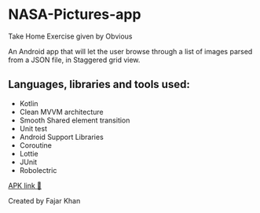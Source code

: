 # NASA-Pictures-app
Take Home Exercise given by Obvious 

An Android app that will let the user browse through a list of images parsed from a JSON file, in Staggered grid view.

## **Languages, libraries and tools used:**

- Kotlin
- Clean MVVM architecture
- Smooth Shared element transition
- Unit test
- Android Support Libraries
- Coroutine
- Lottie
- JUnit
- Robolectric


[APK link 🔗](https://drive.google.com/file/d/1epglWES9W_kKjcunnTw4hgBKdgpRUOV-/view?usp=sharing)

Created by Fajar Khan
